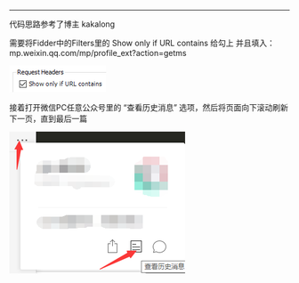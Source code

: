 ****

代码思路参考了博主 kakalong

需要将Fidder中的Filters里的 Show only if URL contains 给勾上 并且填入：  mp.weixin.qq.com/mp/profile_ext?action=getms

![1566057364727](assets/1566057364727.png)



接着打开微信PC任意公众号里的 “查看历史消息” 选项，然后将页面向下滚动刷新下一页，直到最后一篇



![1566057658611](assets/1566057658611.png)